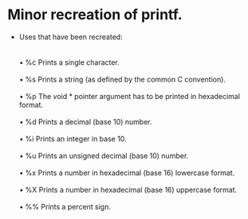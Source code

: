 # Minor recreation of printf.

- Uses that have been recreated:<br></br>
<br>• %c Prints a single character.</br>
<br>• %s Prints a string (as defined by the common C convention).</br>
<br>• %p The void * pointer argument has to be printed in hexadecimal format.</br>
<br>• %d Prints a decimal (base 10) number.</br>
<br>• %i Prints an integer in base 10.</br>
<br>• %u Prints an unsigned decimal (base 10) number.</br>
<br>• %x Prints a number in hexadecimal (base 16) lowercase format.</br>
<br>• %X Prints a number in hexadecimal (base 16) uppercase format.</br>
<br>• %% Prints a percent sign.</br>
